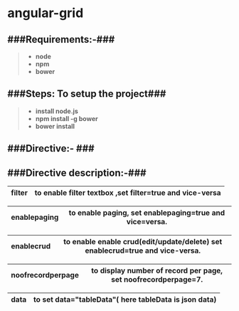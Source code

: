 angular-grid
============

###Requirements:-###
---------------------
> - **node**
> - **npm**
> - **bower**


###Steps: To setup the project###
--------------------------------
> - **install node.js**
> - **npm install -g bower**
> - **bower install**
   
###Directive:- ###   
---------------------
<angtable filter="true" ec="{{headerColumns}}"   data="tableData"  enablepaging="true" 
                 enablecrud="true" noofrecordperpage="7"></angtable>

###Directive description:-###
--------------------------------
filter | to enable  filter textbox ,set filter=true and vice-versa
-------| ---------------------------------------------------------

enablepaging|to enable paging, set enablepaging=true and vice=versa.
------------|-------------------------------------------------------

enablecrud  | to enable enable crud(edit/update/delete) set enablecrud=true and vice-versa.
------------|-----------------------------------------------------------------------------

noofrecordperpage | to display number of record per page, set noofrecordperpage=7.
------------------|---------------------------------------------------------------

data |to set data="tableData"( here tableData is json data)
-------- |----------------------------------------------------
             


